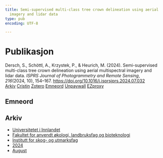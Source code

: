 ```yaml
---
title: Semi-supervised multi-class tree crown delineation using aerial multispectral
  imagery and lidar data
type: pub
encoding: UTF-8

---
```

<h1>Publikasjon</h1>
<article id="csl-bib-container-S8PGZ5J5" class="csl-bib-container">
  <div class="csl-bib-body"> <div class="csl-entry">Dersch, S., Schöttl, A., Krzystek, P., &#38; Heurich, M. (2024). Semi-supervised multi-class tree crown delineation using aerial multispectral imagery and lidar data. <i>ISPRS Journal of Photogrammetry and Remote Sensing</i>, <i>216</i>(2024, 10), 154–167. <a href="https://doi.org/10.1016/j.isprsjprs.2024.07.032">https://doi.org/10.1016/j.isprsjprs.2024.07.032</a></div> </div>
  <div class="csl-bib-buttons">
    <a href="#taxonomy-article-S8PGZ5J5" alt="archive" class="csl-bib-button">Arkiv</a>
    <a href="https://app.cristin.no/results/show.jsf?id=2288631" alt="Cristin" class="csl-bib-button">Cristin</a>
    <a href="http://zotero.org/groups/5881554/items/S8PGZ5J5" alt="Zotero" class="csl-bib-button">Zotero</a>
    <a href="#keywords-article-S8PGZ5J5" alt="keywords" class="csl-bib-button">Emneord</a>
    <a href="https://doi.org/10.1016/j.isprsjprs.2024.07.032" alt="Unpaywall" class="csl-bib-button">Unpaywall</a>
    <a href="https://doi.org/10.1016/j.isprsjprs.2024.07.032" alt="EZproxy" class="csl-bib-button">EZproxy</a>
  </div>
  <div id="csl-bib-meta-container-S8PGZ5J5"></div>
</article>
<div id="csl-bib-meta-S8PGZ5J5" class="csl-bib-meta">
  <article id="keywords-article-S8PGZ5J5" class="keywords-article">
    <h1>Emneord</h1>
    
  </article>
  <article id="taxonomy-article-S8PGZ5J5" class="taxonomy-article">
    <h1>Arkiv</h1>
    <ul>
      <li><a href="{{< params subfolder >}}nn/archive/?key=3DCRN523">Universitetet i Innlandet</a></li>
      <li><a href="{{< params subfolder >}}nn/archive/?key=T77LXH6D">Fakultet for anvendt økologi, landbruksfag og bioteknologi</a></li>
      <li><a href="{{< params subfolder >}}nn/archive/?key=7TRARPE3">Institutt for skog- og utmarksfag</a></li>
      <li><a href="{{< params subfolder >}}nn/archive/?key=A4XX8HDP">2024</a></li>
      <li><a href="{{< params subfolder >}}nn/archive/?key=HFYJIYIE">August</a></li>
    </ul>
  </article>
</div>
